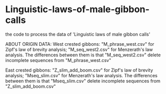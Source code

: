 # Linguistic-laws-of-male-gibbon-calls
the code to process the data of 'Linguistic laws of male gibbon calls'


ABOUT ORIGIN DATA:
West crested gibbons: "M_phrase_west.csv" for Zipf's law of brevity analysis; "M_seq_west2.csv" for Menzerath's law analysis. The differences between them is that "M_seq_west2.csv" delete incomplete sequences from "M_phrase_west.csv"

East crested gibbons: "Z_slim_add_boom.csv" for Zipf's law of brevity analysis; "Mseq_slim.csv" for Menzerath's law analysis. The differences between them is that "Mseq_slim.csv" delete incomplete sequences from "Z_slim_add_boom.csv"
